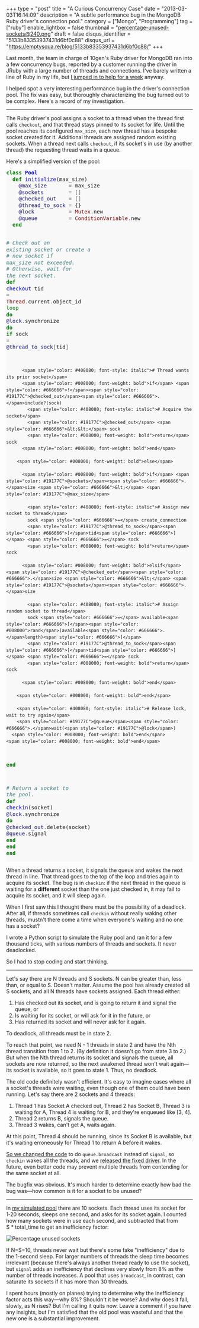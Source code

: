 +++
type = "post"
title = "A Curious Concurrency Case"
date = "2013-03-03T16:14:09"
description = "A subtle performance bug in the MongoDB Ruby driver's connection pool."
category = ["Mongo", "Programming"]
tag = ["ruby"]
enable_lightbox = false
thumbnail = "percentage-unused-sockets@240.png"
draft = false
disqus_identifier = "5133b83353937431d6bf0c88"
disqus_url = "https://emptysqua.re/blog/5133b83353937431d6bf0c88/"
+++

<p>Last month, the team in charge of 10gen's Ruby driver for MongoDB ran into a few concurrency bugs, reported by a customer running the driver in JRuby with a large number of threads and connections. I've barely written a line of Ruby in my life, but <a href="/blog/what-its-like-to-work-for-10gen/">I jumped in to help for a week</a> anyway.</p>
<p>I helped spot a very interesting performance bug in the driver's connection pool. The fix was easy, but thoroughly characterizing the bug turned out to be complex. Here's a record of my investigation.</p>
<hr />
<p>The Ruby driver's pool assigns a socket to a thread when the thread first calls <code>checkout</code>, and that thread stays pinned to its socket for life. Until the pool reaches its configured <code>max_size</code>, each new thread has a bespoke socket created for it. Additional threads are assigned random existing sockets. When a thread next calls <code>checkout</code>, if its socket's in use (by another thread) the requesting thread waits in a queue.</p>
<p>Here's a simplified version of the pool:</p>
<div class="codehilite" style="background: #f8f8f8"><pre style="line-height: 125%"><span style="color: #008000; font-weight: bold">class</span> <span style="color: #0000FF; font-weight: bold">Pool</span>
  <span style="color: #008000; font-weight: bold">def</span> <span style="color: #0000FF">initialize</span>(max_size)
    <span style="color: #19177C">@max_size</span>       <span style="color: #666666">=</span> max_size
    <span style="color: #19177C">@sockets</span>        <span style="color: #666666">=</span> <span style="color: #666666">[]</span>
    <span style="color: #19177C">@checked_out</span>    <span style="color: #666666">=</span> <span style="color: #666666">[]</span>
    <span style="color: #19177C">@thread_to_sock</span> <span style="color: #666666">=</span> {}
    <span style="color: #19177C">@lock</span>           <span style="color: #666666">=</span> <span style="color: #880000">Mutex</span><span style="color: #666666">.</span>new
    <span style="color: #19177C">@queue</span>          <span style="color: #666666">=</span> <span style="color: #880000">ConditionVariable</span><span style="color: #666666">.</span>new
  <span style="color: #008000; font-weight: bold">end</span>

  <span style="color: #408080; font-style: italic"># Check out an existing socket or create a</span>
  <span style="color: #408080; font-style: italic"># new socket if max_size not exceeded.</span>
  <span style="color: #408080; font-style: italic"># Otherwise, wait for the next socket.</span>
  <span style="color: #008000; font-weight: bold">def</span> <span style="color: #0000FF">checkout</span>
    tid <span style="color: #666666">=</span> <span style="color: #880000">Thread</span><span style="color: #666666">.</span>current<span style="color: #666666">.</span>object_id
    <span style="color: #008000">loop</span> <span style="color: #008000; font-weight: bold">do</span>
      <span style="color: #19177C">@lock</span><span style="color: #666666">.</span>synchronize <span style="color: #008000; font-weight: bold">do</span>
        <span style="color: #008000; font-weight: bold">if</span> sock <span style="color: #666666">=</span> <span style="color: #19177C">@thread_to_sock</span><span style="color: #666666">[</span>tid<span style="color: #666666">]</span>

          <span style="color: #408080; font-style: italic"># Thread wants its prior socket</span>
          <span style="color: #008000; font-weight: bold">if</span> <span style="color: #666666">!</span><span style="color: #19177C">@checked_out</span><span style="color: #666666">.</span>include?(sock)
            <span style="color: #408080; font-style: italic"># Acquire the socket</span>
            <span style="color: #19177C">@checked_out</span> <span style="color: #666666">&lt;&lt;</span> sock
            <span style="color: #008000; font-weight: bold">return</span> sock
          <span style="color: #008000; font-weight: bold">end</span>

        <span style="color: #008000; font-weight: bold">else</span>

          <span style="color: #008000; font-weight: bold">if</span> <span style="color: #19177C">@sockets</span><span style="color: #666666">.</span>size <span style="color: #666666">&lt;</span> <span style="color: #19177C">@max_size</span>

            <span style="color: #408080; font-style: italic"># Assign new socket to thread</span>
            sock <span style="color: #666666">=</span> create_connection
            <span style="color: #19177C">@thread_to_sock</span><span style="color: #666666">[</span>tid<span style="color: #666666">]</span> <span style="color: #666666">=</span> sock
            <span style="color: #008000; font-weight: bold">return</span> sock

          <span style="color: #008000; font-weight: bold">elsif</span> <span style="color: #19177C">@checked_out</span><span style="color: #666666">.</span>size <span style="color: #666666">&lt;</span> <span style="color: #19177C">@sockets</span><span style="color: #666666">.</span>size

            <span style="color: #408080; font-style: italic"># Assign random socket to thread</span>
            sock <span style="color: #666666">=</span> available<span style="color: #666666">[</span><span style="color: #008000">rand</span>(available<span style="color: #666666">.</span>length)<span style="color: #666666">]</span>
            <span style="color: #19177C">@thread_to_sock</span><span style="color: #666666">[</span>tid<span style="color: #666666">]</span> <span style="color: #666666">=</span> sock
            <span style="color: #008000; font-weight: bold">return</span> sock

          <span style="color: #008000; font-weight: bold">end</span>

        <span style="color: #008000; font-weight: bold">end</span>

        <span style="color: #408080; font-style: italic"># Release lock, wait to try again</span>
        <span style="color: #19177C">@queue</span><span style="color: #666666">.</span>wait(<span style="color: #19177C">@lock</span>)
      <span style="color: #008000; font-weight: bold">end</span>
    <span style="color: #008000; font-weight: bold">end</span>
  <span style="color: #008000; font-weight: bold">end</span>

  <span style="color: #408080; font-style: italic"># Return a socket to the pool.</span>
  <span style="color: #008000; font-weight: bold">def</span> <span style="color: #0000FF">checkin</span>(socket)
    <span style="color: #19177C">@lock</span><span style="color: #666666">.</span>synchronize <span style="color: #008000; font-weight: bold">do</span>
      <span style="color: #19177C">@checked_out</span><span style="color: #666666">.</span>delete(socket)
      <span style="color: #19177C">@queue</span><span style="color: #666666">.</span>signal
    <span style="color: #008000; font-weight: bold">end</span>
  <span style="color: #008000; font-weight: bold">end</span>
<span style="color: #008000; font-weight: bold">end</span>
</pre></div>


<p>When a thread returns a socket, it signals the queue and wakes the next thread in line. That thread goes to the top of the loop and tries again to acquire its socket. The bug is in <code>checkin</code>: if the next thread in the queue is waiting for a <strong>different</strong> socket than the one just checked in, it may fail to acquire its socket, and it will sleep again.</p>
<p>When I first saw this I thought there must be the possibility of a deadlock. After all, if threads sometimes call <code>checkin</code> without really waking other threads, mustn't there come a time when everyone's waiting and no one has a socket?</p>
<p>I wrote a Python script to simulate the Ruby pool and ran it for a few thousand ticks, with various numbers of threads and sockets. It never deadlocked.</p>
<p>So I had to stop coding and start thinking.</p>
<hr />
<p>Let's say there are N threads and S sockets. N can be greater than, less than, or equal to S. Doesn't matter. Assume the pool has already created all S sockets, and all N threads have sockets assigned. Each thread either:</p>
<ol>
<li>Has checked out its socket, and is going to return it and signal the queue, or</li>
<li>Is waiting for its socket, or will ask for it in the future, or</li>
<li>Has returned its socket and will never ask for it again.</li>
</ol>
<p>To deadlock, all threads must be in state 2.</p>
<p>To reach that point, we need N - 1 threads in state 2 and have the Nth thread transition from 1 to 2. (By definition it doesn't go from state 3 to 2.) But when the Nth thread returns its socket and signals the queue, all sockets are now returned, so the next awakened thread won't wait again&mdash;its socket is available, so it goes to state 1. Thus, no deadlock.</p>
<p>The old code definitely wasn't efficient. It's easy to imagine cases where all a socket's threads were waiting, even though one of them could have been running. Let's say there are 2 sockets and 4 threads:</p>
<ol>
<li>Thread 1 has Socket A checked out, Thread 2 has Socket B, Thread 3 is waiting for A, Thread 4 is waiting for B, and they're enqueued like [3, 4].</li>
<li>Thread 2 returns B, signals the queue.</li>
<li>Thread 3 wakes, can't get A, waits again.</li>
</ol>
<p>At this point, Thread 4 should be running, since its Socket B is available, but it's waiting erroneously for Thread 1 to return A before it wakes.</p>
<p><a href="https://jira.mongodb.org/browse/RUBY-556">So we changed the code</a> to do <code>queue.broadcast</code> instead of <code>signal</code>, so <code>checkin</code> wakes all the threads, and we <a href="https://rubygems.org/gems/mongo/versions/1.8.3.rc0">released the fixed driver</a>. In the future, even better code may prevent multiple threads from contending for the same socket at all.</p>
<p>The bugfix was obvious. It's much harder to determine exactly how bad the bug was&mdash;how common is it for a socket to be unused?</p>
<hr />
<p>In <a href="https://gist.github.com/ajdavis/4991105">my simulated pool</a> there are 10 sockets. Each thread uses its socket for 1&#8209;20 seconds, sleeps one second, and asks for its socket again. I counted how many sockets were in use each second, and subtracted that from S&nbsp;*&nbsp;total_time to get an inefficiency factor:</p>
<p><img style="display:block; margin-left:auto; margin-right:auto;" src="percentage-unused-sockets.png" alt="Percentage unused sockets" title="percentage-unused-sockets.png" border="0"   /></p>
<p>If N=S=10, threads never wait but there's some fake "inefficiency" due to the 1-second sleep. For larger numbers of threads the sleep time becomes irrelevant (because there's always another thread ready to use the socket), but <code>signal</code> adds an inefficiency that declines very slowly from 8% as the number of threads increases. A pool that uses <code>broadcast</code>, in contrast, can saturate its sockets if it has more than 30 threads.</p>
<p>I spent hours (mostly on planes) trying to determine why the inefficiency factor acts this way&mdash;why 8%? Shouldn't it be worse? And why does it fall, slowly, as N rises? But I'm calling it quits now. Leave a comment if you have any insights, but I'm satisfied that the old pool was wasteful and that the new one is a substantial improvement.</p>
